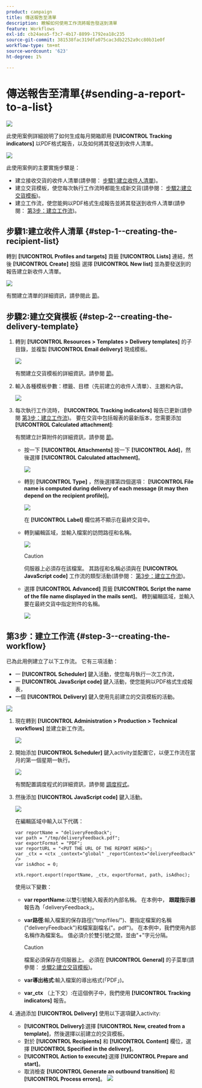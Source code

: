 ```yaml
---
product: campaign
title: 傳送報吿至清單
description: 瞭解如何使用工作流將報告發送到清單
feature: Workflows
exl-id: cb24aea5-f3c7-4b17-8899-1792ea18c235
source-git-commit: 381538fac319dfa075cac3db2252a9cc80b31e0f
workflow-type: tm+mt
source-wordcount: '623'
ht-degree: 1%

---
```


# 傳送報吿至清單{#sending-a-report-to-a-list}

![](../../assets/v7-only.svg)

此使用案例詳細說明了如何生成每月開箱即用 **[!UICONTROL Tracking indicators]** 以PDF格式報告，以及如何將其發送到收件人清單。

![](assets/use_case_report_intro.png)

此使用案例的主要實施步驟是：

* 建立接收交貨的收件人清單(請參閱： [步驟1:建立收件人清單](#step-1--creating-the-recipient-list))。
* 建立交貨模板，使您每次執行工作流時都能生成新交貨(請參閱： [步驟2:建立交貨模板](#step-2--creating-the-delivery-template))。
* 建立工作流，使您能夠以PDF格式生成報告並將其發送到收件人清單(請參閱： [第3步：建立工作流](#step-3--creating-the-workflow))。

## 步驟1:建立收件人清單 {#step-1--creating-the-recipient-list}

轉到 **[!UICONTROL Profiles and targets]** 頁籤 **[!UICONTROL Lists]** 連結，然後 **[!UICONTROL Create]** 按鈕 選擇 **[!UICONTROL New list]** 並為要發送到的報告建立新收件人清單。

![](assets/use_case_report_1.png)

有關建立清單的詳細資訊，請參閱此 [節](../../platform/using/creating-and-managing-lists.md)。

## 步驟2:建立交貨模板 {#step-2--creating-the-delivery-template}

1. 轉到 **[!UICONTROL Resources > Templates > Delivery templates]** 的子目錄，並複製 **[!UICONTROL Email delivery]** 現成模板。

   ![](assets/use_case_report_2.png)

   有關建立交貨模板的詳細資訊，請參閱 [節](../../delivery/using/about-templates.md)。

1. 輸入各種模板參數：標籤、目標（先前建立的收件人清單）、主題和內容。

   ![](assets/use_case_report_3.png)

1. 每次執行工作流時， **[!UICONTROL Tracking indicators]** 報告已更新(請參閱 [第3步：建立工作流](#step-3--creating-the-workflow))。 要在交貨中包括報表的最新版本，您需要添加 **[!UICONTROL Calculated attachment]**:

   有關建立計算附件的詳細資訊，請參閱 [節](../../delivery/using/attaching-files.md#creating-a-calculated-attachment)。

   * 按一下 **[!UICONTROL Attachments]** 按一下 **[!UICONTROL Add]**，然後選擇 **[!UICONTROL Calculated attachment]**。

      ![](assets/use_case_report_4.png)

   * 轉到 **[!UICONTROL Type]** ，然後選擇第四個選項： **[!UICONTROL File name is computed during delivery of each message (it may then depend on the recipient profile)]**。

      ![](assets/use_case_report_5.png)

      在 **[!UICONTROL Label]** 欄位將不顯示在最終交貨中。

   * 轉到編輯區域，並輸入檔案的訪問路徑和名稱。

      ![](assets/use_case_report_6.png)

      >[!CAUTION]
      >
      >伺服器上必須存在該檔案。 其路徑和名稱必須與在 **[!UICONTROL JavaScript code]** 工作流的類型活動(請參閱： [第3步：建立工作流](#step-3--creating-the-workflow))。

   * 選擇 **[!UICONTROL Advanced]** 頁籤 **[!UICONTROL Script the name of the file name displayed in the mails sent]**。 轉到編輯區域，並輸入要在最終交貨中指定附件的名稱。

      ![](assets/use_case_report_6bis.png)

## 第3步：建立工作流 {#step-3--creating-the-workflow}

已為此用例建立了以下工作流。 它有三項活動：

* 一 **[!UICONTROL Scheduler]** 鍵入活動，使您每月執行一次工作流，
* 一 **[!UICONTROL JavaScript code]** 鍵入活動，使您能夠以PDF格式生成報表，
* 一個 **[!UICONTROL Delivery]** 鍵入使用先前建立的交貨模板的活動。

![](assets/use_case_report_8.png)

1. 現在轉到 **[!UICONTROL Administration > Production > Technical workflows]** 並建立新工作流。

   ![](assets/use_case_report_7.png)

1. 開始添加 **[!UICONTROL Scheduler]** 鍵入activity並配置它，以便工作流在當月的第一個星期一執行。

   ![](assets/use_case_report_9.png)

   有關配置調度程式的詳細資訊，請參閱 [調度程式](scheduler.md)。

1. 然後添加 **[!UICONTROL JavaScript code]** 鍵入活動。

   ![](assets/use_case_report_10.png)

   在編輯區域中輸入以下代碼：

   ```
   var reportName = "deliveryFeedback";
   var path = "/tmp/deliveryFeedback.pdf";
   var exportFormat = "PDF";
   var reportURL = "<PUT THE URL OF THE REPORT HERE>";
   var _ctx = <ctx _context="global" _reportContext="deliveryFeedback" />
   var isAdhoc = 0;
   
   xtk.report.export(reportName, _ctx, exportFormat, path, isAdhoc);
   ```

   使用以下變數：

   * **var reportName**:以雙引號輸入報表的內部名稱。 在本例中， **跟蹤指示器** 報告為「deliveryFeedback」。
   * **var路徑**:輸入檔案的保存路徑(&quot;tmp/files/&quot;)、要指定檔案的名稱(&quot;deliveryFeedback&quot;)和檔案副檔名(&quot;。pdf&quot;)。 在本例中，我們使用內部名稱作為檔案名。 值必須介於雙引號之間，並由&quot;+&quot;字元分隔。

      >[!CAUTION]
      >
      >檔案必須保存在伺服器上。 必須在 **[!UICONTROL General]** 的子菜單(請參閱： [步驟2:建立交貨模板](#step-2--creating-the-delivery-template))。

   * **var導出格式**:輸入檔案的導出格式(「PDF」)。
   * **var_ctx** （上下文）:在這個例子中，我們使用 **[!UICONTROL Tracking indicators]** 報告。

1. 通過添加 **[!UICONTROL Delivery]** 使用以下選項鍵入activity:

   * **[!UICONTROL Delivery]**:選擇 **[!UICONTROL New, created from a template]**，然後選擇以前建立的交貨模板。
   * 對於 **[!UICONTROL Recipients]** 和 **[!UICONTROL Content]** 欄位，選擇 **[!UICONTROL Specified in the delivery]**。
   * **[!UICONTROL Action to execute]**:選擇 **[!UICONTROL Prepare and start]**。
   * 取消檢查 **[!UICONTROL Generate an outbound transition]** 和 **[!UICONTROL Process errors]**。
   ![](assets/use_case_report_11.png)
